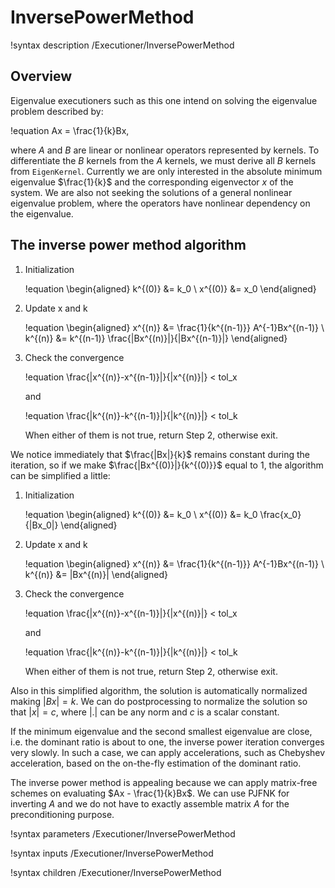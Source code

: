 # InversePowerMethod

!syntax description /Executioner/InversePowerMethod

## Overview

Eigenvalue executioners such as this one intend on solving the eigenvalue problem described by:

!equation
Ax = \frac{1}{k}Bx,

where $A$ and $B$ are linear or nonlinear operators represented by kernels. To differentiate the $B$ kernels from the $A$ kernels, we must derive all $B$ kernels from `EigenKernel`. Currently we are only interested in the absolute minimum eigenvalue  $\frac{1}{k}$ and the corresponding eigenvector $x$ of the system. We are also not seeking the solutions of a general nonlinear eigenvalue problem, where the operators have nonlinear dependency on the eigenvalue.

## The inverse power method algorithm

1. Initialization

   !equation
   \begin{aligned}
   k^{(0)} &= k_0 \\
   x^{(0)} &= x_0
   \end{aligned}

1. Update x and k

   !equation
   \begin{aligned}
   x^{(n)} &= \frac{1}{k^{(n-1)}} A^{-1}Bx^{(n-1)} \\
   k^{(n)} &= k^{(n-1)} \frac{|Bx^{(n)}|}{|Bx^{(n-1)}|}
   \end{aligned}

1. Check the convergence

   !equation
   \frac{|x^{(n)}-x^{(n-1)}|}{|x^{(n)}|} < tol_x

   and

   !equation
   \frac{|k^{(n)}-k^{(n-1)}|}{|k^{(n)}|} < tol_k

   When either of them is not true, return Step 2, otherwise exit.


We notice immediately that $\frac{|Bx|}{k}$ remains constant during the iteration, so if we make $\frac{|Bx^{(0)}|}{k^{(0)}}$ equal to 1, the algorithm can be simplified a little:

1. Initialization

   !equation
   \begin{aligned}
   k^{(0)} &= k_0 \\
   x^{(0)} &= k_0 \frac{x_0}{|Bx_0|}
   \end{aligned}

1. Update x and k

   !equation
   \begin{aligned}
   x^{(n)} &= \frac{1}{k^{(n-1)}} A^{-1}Bx^{(n-1)} \\
   k^{(n)} &= |Bx^{(n)}|
   \end{aligned}

1. Check the convergence

   !equation
   \frac{|x^{(n)}-x^{(n-1)}|}{|x^{(n)}|} < tol_x

   and

   !equation
   \frac{|k^{(n)}-k^{(n-1)}|}{|k^{(n)}|} < tol_k

   When either of them is not true, return Step 2, otherwise exit.


Also in this simplified algorithm, the solution is automatically normalized making $|Bx|=k$. We can do postprocessing to normalize the solution so that $|x|=c$, where $|.|$ can be any norm and $c$ is a scalar constant.

If the minimum eigenvalue and the second smallest eigenvalue are close, i.e. the dominant ratio is about to one, the inverse power iteration converges very slowly. In such a case, we can apply accelerations, such as Chebyshev acceleration, based on the on-the-fly estimation of the dominant ratio.

The inverse power method is appealing because we can apply matrix-free schemes on evaluating $Ax - \frac{1}{k}Bx$. We can use PJFNK for inverting $A$ and we do not have to exactly assemble matrix $A$ for the preconditioning purpose.

!syntax parameters /Executioner/InversePowerMethod

!syntax inputs /Executioner/InversePowerMethod

!syntax children /Executioner/InversePowerMethod

